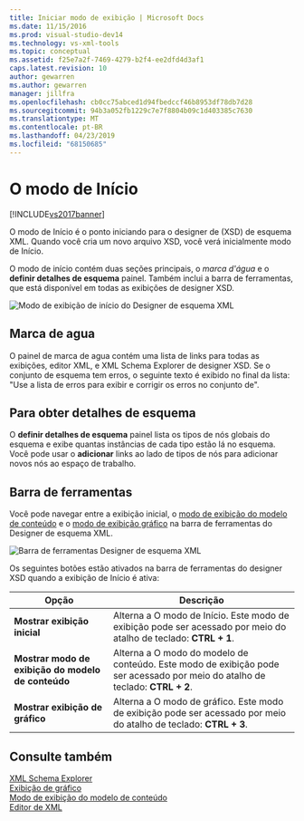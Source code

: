```yaml
---
title: Iniciar modo de exibição | Microsoft Docs
ms.date: 11/15/2016
ms.prod: visual-studio-dev14
ms.technology: vs-xml-tools
ms.topic: conceptual
ms.assetid: f25e7a2f-7469-4279-b2f4-ee2dfd4d3af1
caps.latest.revision: 10
author: gewarren
ms.author: gewarren
manager: jillfra
ms.openlocfilehash: cb0cc75abced1d94fbedccf46b8953df78db7d28
ms.sourcegitcommit: 94b3a052fb1229c7e7f8804b09c1d403385c7630
ms.translationtype: MT
ms.contentlocale: pt-BR
ms.lasthandoff: 04/23/2019
ms.locfileid: "68150685"
---
```

# <a name="start-view"></a>O modo de Início
[!INCLUDE[vs2017banner](../includes/vs2017banner.md)]

O modo de Início é o ponto iniciando para o designer de (XSD) de esquema XML. Quando você cria um novo arquivo XSD, você verá inicialmente modo de Início.  
  
 O modo de início contém duas seções principais, o *marca d'água* e o **definir detalhes de esquema** painel. Também inclui a barra de ferramentas, que está disponível em todas as exibições de designer XSD.  
  
 ![Modo de exibição de início do Designer de esquema XML](../xml-tools/media/xsddesigner-startview.gif "XSDDesigner_StartView")  
  
## <a name="watermark"></a>Marca de agua  
 O painel de marca de agua contém uma lista de links para todas as exibições, editor XML, e XML Schema Explorer de designer XSD. Se o conjunto de esquema tem erros, o seguinte texto é exibido no final da lista: "Use a lista de erros para exibir e corrigir os erros no conjunto de".  
  
## <a name="schema-set-details"></a>Para obter detalhes de esquema  
 O **definir detalhes de esquema** painel lista os tipos de nós globais do esquema e exibe quantas instâncias de cada tipo estão lá no esquema. Você pode usar o **adicionar** links ao lado de tipos de nós para adicionar novos nós ao espaço de trabalho.  
  
## <a name="toolbar"></a>Barra de ferramentas  
 Você pode navegar entre a exibição inicial, o [modo de exibição do modelo de conteúdo](../xml-tools/content-model-view.md) e o [modo de exibição gráfico](../xml-tools/graph-view.md) na barra de ferramentas do Designer de esquema XML.  
  
 ![Barra de ferramentas Designer de esquema XML](../xml-tools/media/xsdstartviewtoolbar.gif "XSDStartViewToolbar")  
  
 Os seguintes botões estão ativados na barra de ferramentas do designer XSD quando a exibição de Início é ativa:  
  
|Opção|Descrição|  
|------------|-----------------|  
|**Mostrar exibição inicial**|Alterna a O modo de Início. Este modo de exibição pode ser acessado por meio do atalho de teclado: **CTRL + 1**.|  
|**Mostrar modo de exibição do modelo de conteúdo**|Alterna a O modo do modelo de conteúdo. Este modo de exibição pode ser acessado por meio do atalho de teclado: **CTRL + 2**.|  
|**Mostrar exibição de gráfico**|Alterna a O modo de gráfico. Este modo de exibição pode ser acessado por meio do atalho de teclado: **CTRL + 3**.|  
  
## <a name="see-also"></a>Consulte também  
 [XML Schema Explorer](../xml-tools/xml-schema-explorer.md)   
 [Exibição de gráfico](../xml-tools/graph-view.md)   
 [Modo de exibição do modelo de conteúdo](../xml-tools/content-model-view.md)   
 [Editor de XML](../xml-tools/xml-editor.md)
